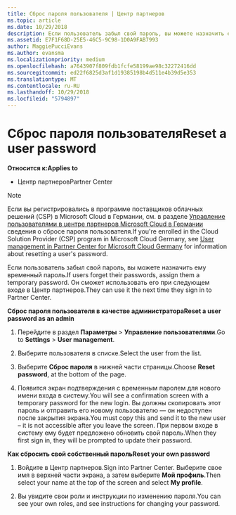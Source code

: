 ```yaml
---
title: Сброс пароля пользователя | Центр партнеров
ms.topic: article
ms.date: 10/29/2018
description: Если пользователь забыл свой пароль, вы можете назначить ему новый временный пароль. Он сможет использовать его при следующем входе в Центр партнеров.
ms.assetid: E7F1F68D-25E5-46C5-9C98-1D0A9FAB7993
author: MaggiePucciEvans
ms.author: evansma
ms.localizationpriority: medium
ms.openlocfilehash: a7643907f809fdb1fcfe58199ae98c32272416dd
ms.sourcegitcommit: ed22f6825d3af1d19385198b4d511e4b39d5e353
ms.translationtype: MT
ms.contentlocale: ru-RU
ms.lasthandoff: 10/29/2018
ms.locfileid: "5794897"
---
```

# <a name="reset-a-user-password"></a><span data-ttu-id="2eefa-104">Сброс пароля пользователя</span><span class="sxs-lookup"><span data-stu-id="2eefa-104">Reset a user password</span></span>

**<span data-ttu-id="2eefa-105">Относится к:</span><span class="sxs-lookup"><span data-stu-id="2eefa-105">Applies to</span></span>**

-  <span data-ttu-id="2eefa-106">Центр партнеров</span><span class="sxs-lookup"><span data-stu-id="2eefa-106">Partner Center</span></span>
   
> [!NOTE]  
>  <span data-ttu-id="2eefa-107">Если вы регистрировались в программе поставщиков облачных решений (CSP) в Microsoft Cloud в Германии, см. в разделе [Управление пользователями в центре партнеров Microsoft Cloud в Германии](user-management-in-partner-center-for-microsoft-cloud-germany.md) сведения о сбросе пароля пользователя.</span><span class="sxs-lookup"><span data-stu-id="2eefa-107">If you're enrolled in the Cloud Solution Provider (CSP) program in Microsoft Cloud Germany, see [User management in Partner Center for Microsoft Cloud Germany](user-management-in-partner-center-for-microsoft-cloud-germany.md) for information about resetting a user's password.</span></span>

<span data-ttu-id="2eefa-108">Если пользователь забыл свой пароль, вы можете назначить ему временный пароль.</span><span class="sxs-lookup"><span data-stu-id="2eefa-108">If users forget their passwords, assign them a temporary password.</span></span> <span data-ttu-id="2eefa-109">Он сможет использовать его при следующем входе в Центр партнеров.</span><span class="sxs-lookup"><span data-stu-id="2eefa-109">They can use it the next time they sign in to Partner Center.</span></span>

**<span data-ttu-id="2eefa-110">Сброс пароля пользователя в качестве администратора</span><span class="sxs-lookup"><span data-stu-id="2eefa-110">Reset a user password as an admin</span></span>**

1.  <span data-ttu-id="2eefa-111">Перейдите в раздел **Параметры** &gt; **Управление пользователями**.</span><span class="sxs-lookup"><span data-stu-id="2eefa-111">Go to **Settings** &gt; **User management**.</span></span>
2.  <span data-ttu-id="2eefa-112">Выберите пользователя в списке.</span><span class="sxs-lookup"><span data-stu-id="2eefa-112">Select the user from the list.</span></span>

3.  <span data-ttu-id="2eefa-113">Выберите **Сброс пароля** в нижней части страницы.</span><span class="sxs-lookup"><span data-stu-id="2eefa-113">Choose **Reset password**, at the bottom of the page.</span></span>

4.  <span data-ttu-id="2eefa-114">Появится экран подтверждения с временным паролем для нового имени входа в систему.</span><span class="sxs-lookup"><span data-stu-id="2eefa-114">You will see a confirmation screen with a temporary password for the new login.</span></span> <span data-ttu-id="2eefa-115">Вы должны скопировать этот пароль и отправить его новому пользователю — он недоступен после закрытия экрана.</span><span class="sxs-lookup"><span data-stu-id="2eefa-115">You must copy this and send it to the new user – it is not accessible after you leave the screen.</span></span> <span data-ttu-id="2eefa-116">При первом входе в систему ему будет предложено обновить свой пароль.</span><span class="sxs-lookup"><span data-stu-id="2eefa-116">When they first sign in, they will be prompted to update their password.</span></span>

**<span data-ttu-id="2eefa-117">Как сбросить свой собственный пароль</span><span class="sxs-lookup"><span data-stu-id="2eefa-117">Reset your own password</span></span>**

1.  <span data-ttu-id="2eefa-118">Войдите в Центр партнеров.</span><span class="sxs-lookup"><span data-stu-id="2eefa-118">Sign into Partner Center.</span></span> <span data-ttu-id="2eefa-119">Выберите свое имя в верхней части экрана, а затем выберите **Мой профиль**.</span><span class="sxs-lookup"><span data-stu-id="2eefa-119">Then select your name at the top of the screen and select **My profile**.</span></span>

2.  <span data-ttu-id="2eefa-120">Вы увидите свои роли и инструкции по изменению пароля.</span><span class="sxs-lookup"><span data-stu-id="2eefa-120">You can see your own roles, and see instructions for changing your password.</span></span>

 

 



